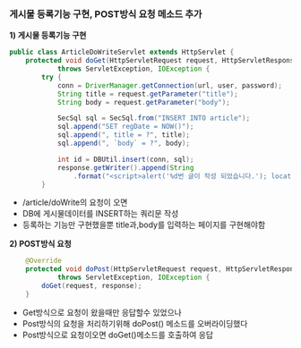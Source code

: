 ### 게시물 등록기능 구현, POST방식 요청 메소드 추가

**1\) 게시물 등록기능 구현**

```java
public class ArticleDoWriteServlet extends HttpServlet {
	protected void doGet(HttpServletRequest request, HttpServletResponse response)
			throws ServletException, IOException {
		try {
			conn = DriverManager.getConnection(url, user, password);		
			String title = request.getParameter("title");
			String body = request.getParameter("body");

			SecSql sql = SecSql.from("INSERT INTO article");
			sql.append("SET regDate = NOW()");
			sql.append(", title = ?", title);
			sql.append(", `body` = ?", body);

			int id = DBUtil.insert(conn, sql);
			response.getWriter().append(String
				.format("<script>alert('%d번 글이 작성 되었습니다.'); location.replace('list');</script>", id));
        }
```

- /article/doWrite의 요청이 오면
- DB에 게시물데이터를 INSERT하는 쿼리문 작성
- 등록하는 기능만 구현했을뿐 title과,body를 입력하는 페이지를 구현해야함

**2\) POST방식 요청**

```java
	@Override
	protected void doPost(HttpServletRequest request, HttpServletResponse response)
			throws ServletException, IOException {
		doGet(request, response);
	}
```

- Get방식으로 요청이 왔을때만 응답할수 있었으나 
- Post방식의 요청을 처리하기위해 doPost() 메소드를 오버라이딩했다
- Post방식으로 요청이오면 doGet()메소드를 호출하여 응답